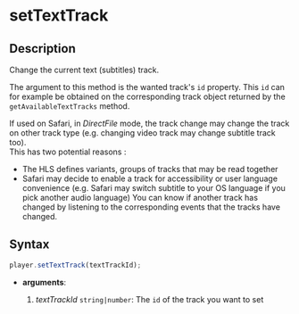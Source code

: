 # setTextTrack

## Description

Change the current text (subtitles) track.

The argument to this method is the wanted track's `id` property. This `id` can
for example be obtained on the corresponding track object returned by the
`getAvailableTextTracks` method.

<div class="warning">
If used on Safari, in <i>DirectFile</i> mode, the track change may change
the track on other track type (e.g. changing video track may change subtitle
track too).
<br>
This has two potential reasons :
<ul>
 <li>The HLS defines variants, groups of tracks that may be read together</li>
 <li>Safari may decide to enable a track for accessibility or user language
  convenience (e.g. Safari may switch subtitle to your OS language if you pick
  another audio language)
  You can know if another track has changed by listening to the corresponding
  events that the tracks have changed.</li>
</ul>
</div>

## Syntax

```js
player.setTextTrack(textTrackId);
```

 - **arguments**:

   1. _textTrackId_ `string|number`: The `id` of the track you want to set
